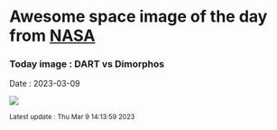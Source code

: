 
# Awesome space image of the day from [NASA](https://api.nasa.gov/)

### Today image : DART vs Dimorphos
Date : 2023-03-09

![](https://apod.nasa.gov/apod/image/2303/pressdracowithspacecraft1_1024.jpg)

<small>Latest update : Thu Mar  9 14:13:59 2023</small>
        